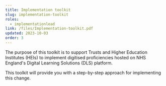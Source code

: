```yaml
---
title: Implementation toolkit
slug: implementation-toolkit
roles:
  - implementationlead
link: /files/Implementation-toolkit.pdf
updated: 2023-10-03
order: 3
---
```

​The purpose of this toolkit is to support Trusts and Higher Education Institutes (HEIs) to implement digitised proficiencies hosted on NHS England's Digital Learning Solutions (DLS) platform.​

​This toolkit will provide you with a step-by-step approach for implementing this change.